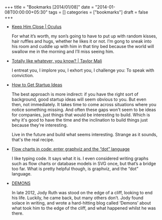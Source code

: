 +++
title = "Bookmarks [2014/01/08]"
date = "2014-01-08T00:00:00+05:30"
tags = []
categories = ["bookmarks"]
draft = false
+++

-   [Keep Him Close | Oculus](http://daddysan.wordpress.com/2013/12/26/keep-him-close/)

    For what it’s worth, my son’s going to have to put up with random
    kisses, hair ruffles and hugs, whether he likes it or not. I’m gong
    to sneak into his room and cuddle up with him in that tiny bed
    because the world will swallow me in the morning and I’ll miss
    seeing him.

-   [Totally like whatever, you know? | Taylor Mali](http://www.taylormali.com/poems-online/totally-like-whatever-you-know/)

    I entreat you, I implore you, I exhort you,
    I challenge you: To speak with conviction.

-   [How to Get Startup Ideas](http://paulgraham.com/startupideas.html)

    The best approach is more indirect: if you have the right sort of
    background, good startup ideas will seem obvious to you. But even
    then, not immediately. It takes time to come across situations where
    you notice something missing. And often these gaps won't seem to be
    ideas for companies, just things that would be interesting to
    build. Which is why it's good to have the time and the inclination
    to build things just because they're interesting.

    Live in the future and build what seems interesting. Strange as it
    sounds, that's the real recipe.

-   [Flow charts in code: enter graphviz and the “dot” language](http://melp.nl/2013/08/flow-charts-in-code-enter-graphviz-and-the-dot-language/)

    I like typing code. It says what it is. I even considered writing
    graphs such as flow charts or database models in SVG once, but
    that’s a bridge too far. What is pretty helpful though, is graphviz,
    and the “dot” language.

-   [DEMONS](http://demonsfilm.net/)

    In late 2012, Jody Ruth was stood on the edge of a cliff, looking to
    end his life. Luckily, he came back, but many others don’t. Jody
    found solace in writing, and wrote a hard-hitting blog called
    ‘Demons’ about what took him to the edge of the cliff, and what
    happened whilst he was there.
